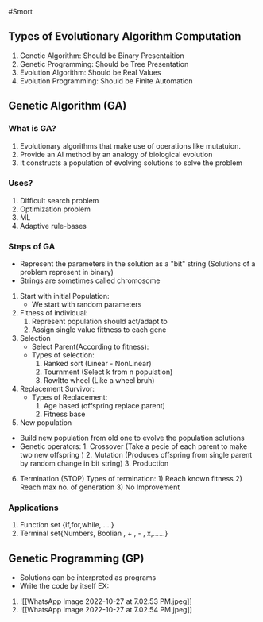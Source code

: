 #Smort 
## Types of Evolutionary Algorithm Computation
1. Genetic Algorithm: Should be Binary Presentaition
2. Genetic Programming: Should be Tree Presentation
3. Evolution Algorithm: Should be Real Values
4. Evolution Programming: Should be Finite Automation

## Genetic Algorithm (GA)
### What is GA?
1. Evolutionary algorithms that make use of operations like mutatuion.
2. Provide an AI method by an analogy of biological evolution
3. It constructs a population of evolving solutions to solve the problem
### Uses?
1. Difficult search problem
2. Optimization problem
3. ML
4. Adaptive rule-bases
### Steps of GA
 - Represent the parameters in the solution as a "bit" string (Solutions of a problem represent in binary)
 - Strings are sometimes called chromosome
 1.  Start with initial Population:
	 - We start with random parameters
1. Fitness of individual:
    1) Represent population should act/adapt to
    2) Assign single value fittness to each gene
2. Selection
    - Select Parent(According to fitness):
    - Types of selection:
	    1) Ranked sort (Linear - NonLinear)
	    2) Tournment (Select k from n population)
	    3) Rowltte wheel (Like a wheel bruh)
1. Replacement Survivor:
    - Types of Replacement:
	    1) Age based (offspring replace parent)
	    2) Fitness base
1. New population
  - Build new population from old one to evolve the population solutions
  - Genetic operators:
		1. Crossover  (Take a pecie of each parent to make two new offspring )
		2. Mutation (Produces offspring from single parent by random change in bit string)
		3. Production
6. Termination (STOP)
    Types of termination:
	    1) Reach known fitness
	    2) Reach max no. of generation
	    3) No Improvement
### Applications
1) Function set {if,for,while,.....}
2) Terminal set{Numbers, Boolian , + , - , x,......}
## Genetic Programming (GP)
- Solutions can be interpreted as programs
- Write the code by itself 
EX: 
1. ![[WhatsApp Image 2022-10-27 at 7.02.53 PM.jpeg]]
2. ![[WhatsApp Image 2022-10-27 at 7.02.54 PM.jpeg]]

